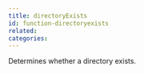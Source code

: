```yaml
---
title: directoryExists
id: function-directoryexists
related:
categories:
---
```


Determines whether a directory exists.